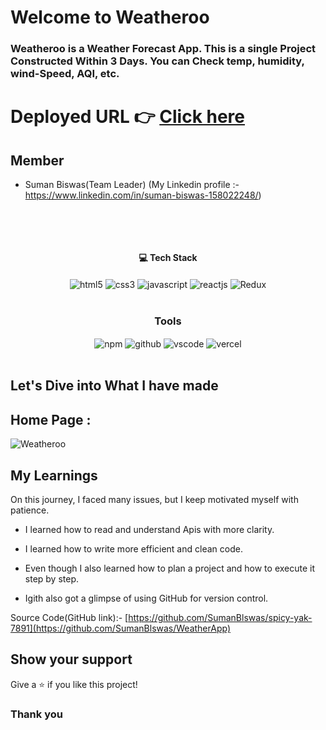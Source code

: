 # Welcome to Weatheroo

<h3>Weatheroo is a Weather Forecast App. This is a single Project Constructed Within 3 Days. You can Check temp, humidity, wind-Speed, AQI, etc.
</h3>

# Deployed URL 👉 [Click here](https://weatheroo.vercel.app/)

## Member

- Suman Biswas(Team Leader) (My Linkedin profile :- https://www.linkedin.com/in/suman-biswas-158022248/)

  <br/>

<br/>
<h4 align="center">💻 Tech Stack</h4>
 <div align="center">
 <img src = "https://img.shields.io/badge/html5-%23E34F26.svg?style=for-the-badge&logo=html5&logoColor=white" align="center" alt="html5">
 <img src = "https://img.shields.io/badge/css3-%231572B6.svg?style=for-the-badge&logo=css3&logoColor=white" align="center" alt="css3">
 <img src="https://img.shields.io/badge/javascript-%23323330.svg?style=for-the-badge&logo=javascript&logoColor=%23F7DF1E"  align="center" alt="javascript" />
 <img src="https://img.shields.io/badge/React-20232A?style=for-the-badge&logo=react&logoColor=61DAFB"  align="center" alt="reactjs" />
 <img src="https://img.shields.io/badge/redux-%23593d88.svg?style=for-the-badge&logo=redux&logoColor=white"  align="center" alt="Redux" />
</div>
<br/>

<div align="center"><h3 align="center">Tools</h3> 
  <img src = "https://img.shields.io/badge/NPM-%23000000.svg?style=for-the-badge&logo=npm&logoColor=white" align="center" alt="npm">
  <img src="https://img.shields.io/badge/GitHub-100000?style=for-the-badge&logo=github&logoColor=white"  align="center" alt="github"/>
   <img src="https://img.shields.io/badge/Visual%20Studio-5C2D91.svg?style=for-the-badge&logo=visual-studio&logoColor=white"  align="center" alt="vscode"/>
    <img src="https://img.shields.io/badge/vercel-%23000000.svg?style=for-the-badge&logo=vercel&logoColor=white"  align="center" alt="vercel"/>
</div>
<br/>

## Let's Dive into What I have made

## Home Page :

![Weatheroo](https://github.com/SumanBlswas/WeatherApp/assets/112753516/5cc0c5ff-a188-4ea3-a39f-ccef0626a333)

## My Learnings

On this journey, I faced many issues, but I keep motivated myself with patience.

- I learned how to read and understand Apis with more clarity.

- I learned how to write more efficient and clean code.

- Even though I also learned how to plan a project and how to execute it step by step.

- Igith also got a glimpse of using GitHub for version control.

Source Code(GitHub link):- [https://github.com/SumanBlswas/spicy-yak-7891](https://github.com/SumanBlswas/WeatherApp)

## Show your support

Give a ⭐️ if you like this project!

### Thank you
